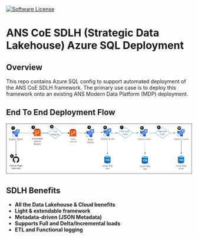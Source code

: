 [![Software License](https://img.shields.io/badge/license-MIT-brightgreen.svg?style=flat-square)](LICENSE)

# ANS CoE SDLH (Strategic Data Lakehouse) Azure SQL Deployment

## Overview
This repo contains Azure SQL config to support automated deployment of the ANS CoE SDLH framework.
The primary use case is to deploy this framework onto an existing ANS Modern Data Platform (MDP) deployment.

## End To End Deployment Flow
![End To End](./diagram/sdlh_deploy_end_to_end.png)

## SDLH Benefits
- **All the Data Lakehouse & Cloud benefits**
- **Light & extendable framework**
- **Metadata-driven (JSON Metadata)**
- **Supports Full and Delta/Incremental loads**
- **ETL and Functional logging**